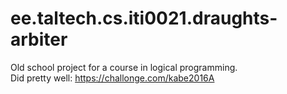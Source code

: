 # ee.taltech.cs.iti0021.draughts-arbiter
Old school project for a course in logical programming.<br/>
Did pretty well: https://challonge.com/kabe2016A
